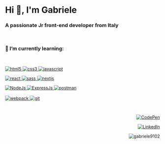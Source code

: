 <h1 align="left">Hi 👋, I'm Gabriele</h1>
<h3 align="left">A passionate Jr front-end developer from Italy</h3>

<br>

<h3 align="left">🌱 I’m currently learning:</h3>
<br>
<p align="left">
  <a href="https://www.w3.org/html/" target="_blank" rel="noreferrer"> 
    <img src="https://img.shields.io/badge/html5-%23E34F26.svg?style=for-the-badge&logo=html5&logoColor=white" alt="html5" /> </a> 
   <a href="https://www.w3schools.com/css/" target="_blank" rel="noreferrer"> 
  <img src="https://img.shields.io/badge/css3-%231572B6.svg?style=for-the-badge&logo=css3&logoColor=white" alt="css3"/> </a>
  <a href="https://developer.mozilla.org/en-US/docs/Web/JavaScript" target="_blank" rel="noreferrer"> 
 <img  src="https://img.shields.io/badge/javascript-%23323330.svg?style=for-the-badge&logo=javascript&logoColor=%23F7DF1E" alt="javascript" /> </a> 
  
  <br>
  
  <a href="https://reactjs.org/" target="_blank" rel="noreferrer"> <img src="https://img.shields.io/badge/react-%2320232a.svg?style=for-the-badge&logo=react&logoColor=%2361DAFB" alt="react" /> </a>
    <a href="https://sass-lang.com" target="_blank" rel="noreferrer"> 
    <img src="https://img.shields.io/badge/SASS-hotpink.svg?style=for-the-badge&logo=SASS&logoColor=white" alt="sass" /> </a>
  <a href="https://nextjs.org/" target="_blank" rel="noreferrer"> 
    <img src="https://img.shields.io/badge/Next-black?style=for-the-badge&logo=next.js&logoColor=white" alt="nextjs"/> </a> 

  
</p>

<p align="left"> 
  <a href="https://nodejs.org/it/" target="_blank" rel="noreferrer">
    <img src="https://img.shields.io/badge/node.js-6DA55F?style=for-the-badge&logo=node.js&logoColor=white" alt="NodeJs"/> </a>
   <a href="https://expressjs.com/" target="_blank" rel="noreferrer">
    <img src="https://img.shields.io/badge/express.js-%23404d59.svg?style=for-the-badge&logo=express&logoColor=%2361DAFB" alt="ExpressJs"/> </a>
  <a href="https://postman.com" target="_blank" rel="noreferrer"> 
  <img src="https://img.shields.io/badge/Postman-FF6C37?style=for-the-badge&logo=postman&logoColor=white" alt="postman" /> </a>
  
  <br>
  <br>
  
  <a href="https://webpack.js.org" target="_blank" rel="noreferrer"> 
    <img src="https://img.shields.io/badge/webpack-%238DD6F9.svg?style=for-the-badge&logo=webpack&logoColor=black" alt="webpack" /> </a>
  <a href="https://git-scm.com/" target="_blank" rel="noreferrer"> <img src="https://img.shields.io/badge/git-%23F05033.svg?style=for-the-badge&logo=git&logoColor=white" alt="git" /> </a>  
<!-- <a href="https://redux.js.org" target="_blank" rel="noreferrer"> 
  <img src="https://img.shields.io/badge/redux-%23593d88.svg?style=for-the-badge&logo=redux&logoColor=white" alt="redux" /> </a> -->
  
</p>

<!-- <p><img align="center" src="https://github-readme-stats.vercel.app/api/top-langs?username=gabriele9102&show_icons=true&theme=dark&cache_seconds=1800&locale=en&layout=compact" alt="gabriele9102" /></p> -->

<br>

<!-- <h3>⚡ Other programs: </h3>
<p align="left">
<a href="https://www.photoshop.com/en" target="_blank" rel="noreferrer">
    <img src="https://img.shields.io/badge/adobe%20photoshop-%2331A8FF.svg?style=for-the-badge&logo=adobe%20photoshop&logoColor=white" alt="photoshop" /> </a>
  <a href="https://www.adobe.com/in/products/illustrator.html" target="_blank" rel="noreferrer"> 
    <img src="https://img.shields.io/badge/adobe%20illustrator-%23FF9A00.svg?style=for-the-badge&logo=adobe%20illustrator&logoColor=white" alt="illustrator" /> </a>
  <a href="https://www.adobe.com/in/products/premiere.html" target="_blank" rel="noreferrer"> 
    <img src="https://img.shields.io/badge/Adobe%20Premiere%20Pro-9999FF.svg?style=for-the-badge&logo=Adobe%20Premiere%20Pro&logoColor=white" alt="premiere" /> </a>
</p>

<br> -->

<p align="right">   <a href="https://codepen.io/Gabriele9102" target="_blank" rel="noreferrer"> 
    <img src="https://img.shields.io/badge/Codepen-000000?style=for-the-badge&logo=codepen&logoColor=white" alt="CodePen" /> </a>
</p>


<p align="right">   <a href="https://www.linkedin.com/in/gabriele-chiaramonte-6982a0254/" target="_blank" rel="noreferrer"> 
    <img src="https://img.shields.io/badge/linkedin-%230077B5.svg?style=for-the-badge&logo=linkedin&logoColor=white" alt="LinkedIn" /> </a>
</p>
  
  
<p align="right"> <img src="https://komarev.com/ghpvc/?username=gabriele9102&label=Profile%20views&color=0e75b6&style=flat" alt="gabriele9102" /> </p>
